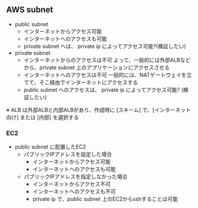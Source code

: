 
## AWS subnet
- public subnet
  - インターネットからアクセス可能
  - インターネットへのアクセスも可能
  - private subnet へは、 private ip によってアクセス可能?(検証したい)
- private subnet
  - インターネットからのアクセスは不可
    よって、一般的には外部ALBなどから、private subnet 上のアプリケーションにアクセスさせる
  - インターネットへのアクセスは不可
    一般的には、NATゲートウェイを立てて、そこ経由でインターネットにアクセスする
  - public subnet へのアクセスは、 private ip によってアクセス可能? (検証したい)


※ ALB は外部ALBと内部ALBがあり、作成時に [スキーム] で、[インターネット向け] または [内部] を選択する


### EC2
- public subnet に配置したEC2
  - パブリックIPアドレスを設定した場合
    -  インターネットからアクセス可能
    - インターネットへのアクセスも可能
  - パブリックIPアドレスを指定しなかった場合
    - インターネットからアクセス不可
    - インターネットへのアクセスも不可
    - private ip で、public subnet 上のEC2からsshすることは可能
<!--stackedit_data:
eyJoaXN0b3J5IjpbNDMxOTEyMDg1LC0xMTAwMTk0NTY1LDE4MD
YzMzczMDAsMzk3NDU5NzgsNzMwOTk4MTE2XX0=
-->